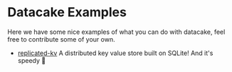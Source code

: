 # Datacake Examples

Here we have some nice examples of what you can do with datacake, feel free to contribute some of your own.

- [replicated-kv](https://github.com/lnx-search/datacake/tree/main/examples/replicated-kv) A distributed key value store built on SQLite! And it's speedy 🚄